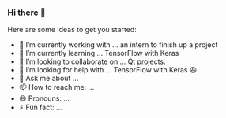### Hi there 👋

<!--
**Lorac/Lorac** is a ✨ _special_ ✨ repository because its `README.md` (this file) appears on your GitHub profile.
-->
Here are some ideas to get you started:

- 🔭 I’m currently working with ... an intern to finish up a project
- 🌱 I’m currently learning ... TensorFlow with Keras
- 👯 I’m looking to collaborate on ... Qt projects.
- 🤔 I’m looking for help with ... TensorFlow with Keras :laughing:
- 💬 Ask me about ...
- 📫 How to reach me: ...
- 😄 Pronouns: ...
- ⚡ Fun fact: ...

